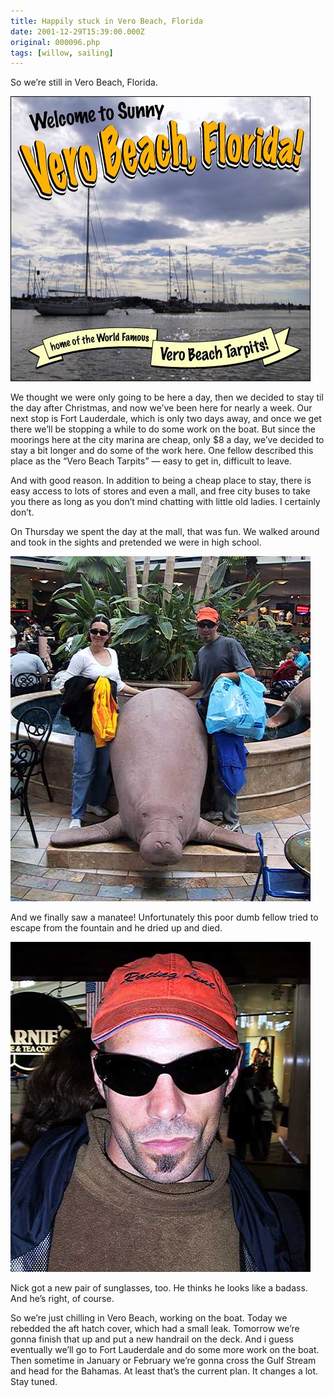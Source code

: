 ```yaml
---
title: Happily stuck in Vero Beach, Florida
date: 2001-12-29T15:39:00.000Z
original: 000096.php
tags: [willow, sailing]
---
```


So we’re still in Vero Beach, Florida.

<p class="polaroid"><img src="./welcometoverobeach.jpg" /></p>

We thought we were only going to be here a day, then we decided to stay til the day after Christmas, and now we’ve been here for nearly a week. Our next stop is Fort Lauderdale, which is only two days away, and once we get there we’ll be stopping a while to do some work on the boat. But since the moorings here at the city marina are cheap, only $8 a day, we’ve decided to stay a bit longer and do some of the work here. One fellow described this place as the “Vero Beach Tarpits” — easy to get in, difficult to leave.

And with good reason. In addition to being a cheap place to stay, there is easy access to lots of stores and even a mall, and free city buses to take you there as long as you don’t mind chatting with little old ladies. I certainly don’t.

On Thursday we spent the day at the mall, that was fun. We walked around and took in the sights and pretended we were in high school.

<p class="polaroid"><img src="./driedmanatee.jpg" /></p>

And we finally saw a manatee! Unfortunately this poor dumb fellow tried to escape from the fountain and he dried up and died.

<p class="polaroid"><img src="./mauijim.jpg" /></p>

Nick got a new pair of sunglasses, too. He thinks he looks like a badass. And he’s right, of course.

So we’re just chilling in Vero Beach, working on the boat. Today we rebedded the aft hatch cover, which had a small leak. Tomorrow we’re gonna finish that up and put a new handrail on the deck. And i guess eventually we’ll go to Fort Lauderdale and do some more work on the boat. Then sometime in January or February we’re gonna cross the Gulf Stream and head for the Bahamas. At least that’s the current plan. It changes a lot. Stay tuned.
